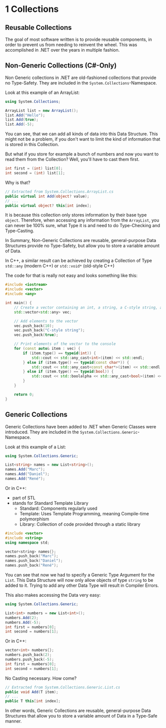 # 1 Collections

## Reusable Collections

The goal of most software written is to provide reusable components, in order to prevent us from needing to reinvent the wheel. This was accomplished in .NET over the years in multiple fashion.

## Non-Generic Collections (C#-Only)

Non Generic collections in .NET are old-fashioned collections that provide no Type-Safety. They are included in the `System.Collections`-Namespace.

Look at this example of an ArrayList:

```cs
using System.Collections;

ArrayList list = new ArrayList();
list.Add("Hello");
list.Add(true);
list.Add(-5);
```

You can see, that we can add all kinds of data into this Data Structure. This might not be a problem, if you don't want to limit the kind of information that is stored in this Collection.

But what if you store for example a bunch of numbers and now you want to read them from the Collection? Well, you'll have to cast them first.

```cs
int first = (int) list[0];
int second = (int) list[1];
```

Why is that?

```cs
// Extracted from System.Collections.ArrayList.cs
public virtual int Add(object? value);
// ...
public virtual object? this[int index];
```

It is because this collection only stores information by their base type `object`. Therefore, when accessing any information from the `ArrayList`, you can never be 100% sure, what Type it is and need to do Type-Checking and Type-Casting.

In Summary, Non-Generic Collections are reusable, general-purpose Data Structures provide no Type-Safety, but allow you to store a variable amount of Data.

In C++, a similar result can be achieved by creating a Collection of Type `std::any` (modern C++) or `std::void*` (old-style C++)

The code for that is really not easy and looks something like this:

```c++
#include <iostream>
#include <vector>
#include <any>

int main() {
    // Create a vector containing an int, a string, a C-style string, and a bool
    std::vector<std::any> vec;

    // Add elements to the vector
    vec.push_back(10);
    vec.push_back("C-style string");
    vec.push_back(true);

    // Print elements of the vector to the console
    for (const auto& item : vec) {
        if (item.type() == typeid(int)) {
            std::cout << std::any_cast<int>(item) << std::endl;
        } else if (item.type() == typeid(const char*)) {
            std::cout << std::any_cast<const char*>(item) << std::endl;
        } else if (item.type() == typeid(bool)) {
            std::cout << std::boolalpha << std::any_cast<bool>(item) << std::endl;
        }
    }

    return 0;
}
```

## Generic Collections

Generic Collections have been added to .NET when Generic Classes were introduced. They are included in the `System.Collections.Generic`-Namespace.

Look at this example of a List:

```cs
using System.Collections.Generic;

List<string> names = new List<string>();
names.Add("Marc");
names.Add("Daniel");
names.Add("René");
```

Or in C++:
- part of STL
- stands for Standard Template Library
  - Standard: Components regularly used
  - Template: Uses Template Programming, meaning Compile-time polymorphism
  - Library: Collection of code provided through a static library

```c++
#include <vector>
#include <string>
using namespace std;

vector<string> names{};
names.push_back("Marc");
names.push_back("Daniel");
names.push_back("René");
```

You can see that now we had to specify a Generic Type Argument for the `List`. This Data Structure will now only allow objects of type `string` to be added to it. Trying to add any other Data Type will result in Compiler Errors.

This also makes accessing the Data very easy:

```cs
using System.Collections.Generic;

List<int> numbers = new List<int>();
numbers.Add(2);
numbers.Add(-5);
int first = numbers[0];
int second = numbers[1];
```

Or in C++:

```c++
vector<int> numbers{};
numbers.push_back(2);
numbers.push_back(-5);
int first = numbers[0];
int second = numbers[1];
```

No Casting necessary. How come?

```cs
// Extracted from System.Collections.Generic.List.cs
public void Add(T item);
// ...
public T this[int index];
```

In other words, Generic Collections are reusable, general-purpose Data Structures that allow you to store a variable amount of Data in a Type-Safe manner.